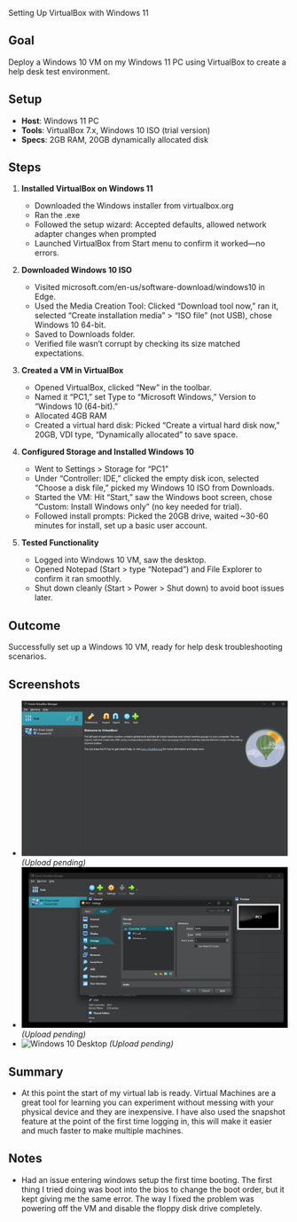  Setting Up VirtualBox with Windows 11

## Goal
Deploy a Windows 10 VM on my Windows 11 PC using VirtualBox to create a help desk test environment.

## Setup
- **Host**: Windows 11 PC
- **Tools**: VirtualBox 7.x, Windows 10 ISO (trial version)
- **Specs**: 2GB RAM, 20GB dynamically allocated disk

## Steps
1. **Installed VirtualBox on Windows 11**  
   - Downloaded the Windows installer from virtualbox.org
   - Ran the .exe
   - Followed the setup wizard: Accepted defaults, allowed network adapter changes when prompted
   - Launched VirtualBox from Start menu to confirm it worked—no errors.

2. **Downloaded Windows 10 ISO**  
   - Visited microsoft.com/en-us/software-download/windows10 in Edge.
   - Used the Media Creation Tool: Clicked “Download tool now,” ran it, selected “Create installation media” > “ISO file” (not USB), chose Windows 10 64-bit.
   - Saved to Downloads folder.
   - Verified file wasn’t corrupt by checking its size matched expectations.

3. **Created a VM in VirtualBox**  
   - Opened VirtualBox, clicked “New” in the toolbar.
   - Named it “PC1,” set Type to “Microsoft Windows,” Version to “Windows 10 (64-bit).”
   - Allocated 4GB RAM
   - Created a virtual hard disk: Picked “Create a virtual hard disk now,” 20GB, VDI type, “Dynamically allocated” to save space.

4. **Configured Storage and Installed Windows 10**  
   - Went to Settings > Storage for “PC1”
   - Under “Controller: IDE,” clicked the empty disk icon, selected “Choose a disk file,” picked my Windows 10 ISO from Downloads.
   - Started the VM: Hit “Start,” saw the Windows boot screen, chose “Custom: Install Windows only” (no key needed for trial).
   - Followed install prompts: Picked the 20GB drive, waited ~30-60 minutes for install, set up a basic user account.

5. **Tested Functionality**  
   - Logged into Windows 10 VM, saw the desktop.
   - Opened Notepad (Start > type “Notepad”) and File Explorer to confirm it ran smoothly.
   - Shut down cleanly (Start > Power > Shut down) to avoid boot issues later.

## Outcome
Successfully set up a Windows 10 VM, ready for help desk troubleshooting scenarios.

## Screenshots
- ![VirtualBox on Win11](virtualbox-win11.png) *(Upload pending)*
- ![ISO Loaded](iso-loaded.png) *(Upload pending)*
- ![Windows 10 Desktop](win10-desktop.png) *(Upload pending)*

## Summary
- At this point the start of my virtual lab is ready. Virtual Machines are a great tool for learning you can experiment without messing with your physical device and they are inexpensive. I have also used the snapshot feature at the point of the first time logging in, this will make it
easier and much faster to make multiple machines.

## Notes
- Had an issue entering windows setup the first time booting. The first thing I tried doing was boot into the bios to change the boot order, but it kept giving me the same error. The way I fixed the problem was powering off the VM and disable the floppy disk drive completely.
